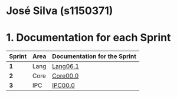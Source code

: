 **José Silva** (s1150371)
===============================

# 1. Documentation for each Sprint


|Sprint  | Area | Documentation for the Sprint |
|--------|------|------------------------------|
| **1**  | Lang | [Lang06.1](sp1)              |
| **2**  | Core | [Core00.0](sp2)              |																				
| **3**  | IPC  | [IPC00.0](sp3)               |																	
